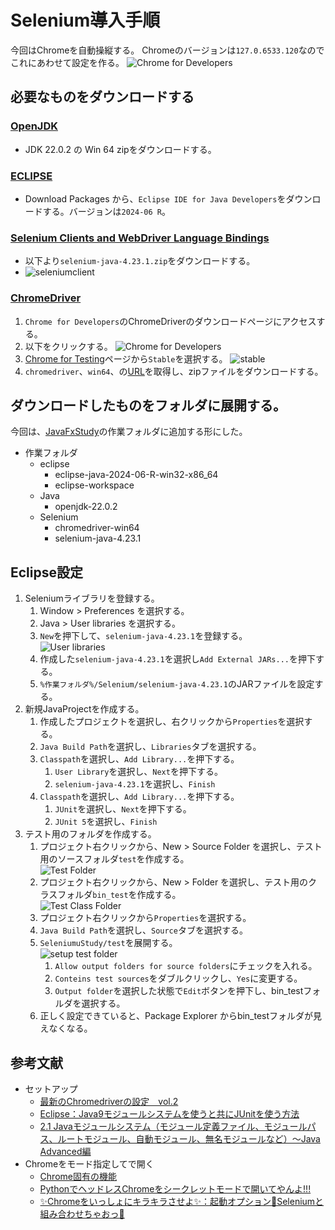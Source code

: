 # Selenium導入手順

今回はChromeを自動操縦する。
Chromeのバージョンは`127.0.6533.120`なのでこれにあわせて設定を作る。
![Chrome for Developers](./image/chromeversion.png)

## 必要なものをダウンロードする



### [OpenJDK](https://openjdk.org)
- JDK 22.0.2 の Win 64 zipをダウンロードする。

### [ECLIPSE](https://www.eclipse.org/downloads/)
- Download Packages から、`Eclipse IDE for Java Developers`をダウンロードする。バージョンは`2024‑06 R`。

### [Selenium Clients and WebDriver Language Bindings](https://www.selenium.dev/downloads/)
- 以下より`selenium-java-4.23.1.zip`をダウンロードする。
- ![seleniumclient](./image/seleniumclient.png)

### [ChromeDriver](https://developer.chrome.com/docs/chromedriver/downloads)
1. `Chrome for Developers`のChromeDriverのダウンロードページにアクセスする。
1. 以下をクリックする。
	![Chrome for Developers](./image/chromefordevelopers.png)
1. [Chrome for Testing](https://googlechromelabs.github.io/chrome-for-testing/)ページから`Stable`を選択する。
	![stable](./image/stable.png)
1. `chromedriver`、`win64`、の[URL](https://storage.googleapis.com/chrome-for-testing-public/127.0.6533.119/win64/chromedriver-win64.zip)を取得し、zipファイルをダウンロードする。

## ダウンロードしたものをフォルダに展開する。

今回は、[JavaFxStudy](../JavaFxStudy)の作業フォルダに追加する形にした。
- 作業フォルダ
	- eclipse
		- eclipse-java-2024-06-R-win32-x86_64
		- eclipse-workspace
	- Java
		- openjdk-22.0.2
	- Selenium
		- chromedriver-win64
		- selenium-java-4.23.1

## Eclipse設定
1. Seleniumライブラリを登録する。
	1. Window > Preferences を選択する。
	1. Java > User libraries を選択する。
	1. `New`を押下して、`selenium-java-4.23.1`を登録する。<br/>
		![User libraries](./image/userlibrary.png)
	1. 作成した`selenium-java-4.23.1`を選択し`Add External JARs...`を押下する。
	1. `%作業フォルダ%/Selenium/selenium-java-4.23.1`のJARファイルを設定する。
1. 新規JavaProjectを作成する。
	1. 作成したプロジェクトを選択し、右クリックから`Properties`を選択する。
	1. `Java Build Path`を選択し、`Libraries`タブを選択する。
	1. `Classpath`を選択し、`Add Library...`を押下する。
		1. `User Library`を選択し、`Next`を押下する。
		1. `selenium-java-4.23.1`を選択し、`Finish`
	1. `Classpath`を選択し、`Add Library...`を押下する。
		1. `JUnit`を選択し、`Next`を押下する。
		1. `JUnit 5`を選択し、`Finish`
1. テスト用のフォルダを作成する。
	1. プロジェクト右クリックから、New > Source Folder を選択し、テスト用のソースフォルダ`test`を作成する。<br/>
		![Test Folder](./image/testfolder.png)
	1. プロジェクト右クリックから、New > Folder を選択し、テスト用のクラスフォルダ`bin_test`を作成する。<br/>
		![Test Class Folder](./image/bintest.png)
	1. プロジェクト右クリックから`Properties`を選択する。
	1. `Java Build Path`を選択し、`Source`タブを選択する。
	1. `SeleniumuStudy/test`を展開する。<br/>
		![setup test folder](./image/javabuildpathfortest.png)
		1. `Allow output folders for source folders`にチェックを入れる。
		1. `Conteins test sources`をダブルクリックし、`Yes`に変更する。
		1. `Output folder`を選択した状態で`Edit`ボタンを押下し、bin_testフォルダを選択する。
	1. 正しく設定できていると、Package Explorer からbin_testフォルダが見えなくなる。


## 参考文献

- セットアップ
	- [最新のChromedriverの設定　vol.2](https://qiita.com/Chronos2500/items/7f56898af25523d04598)
	- [Eclipse：Java9モジュールシステムを使うと共にJUnitを使う方法](https://www.gwtcenter.com/using-module-system-with-junit-on-eclipse)
	- [2.1 Javaモジュールシステム（モジュール定義ファイル、モジュールパス、ルートモジュール、自動モジュール、無名モジュールなど）～Java Advanced編](https://qiita.com/KenyaSaitoh/items/a04a1e94d28153fd1afb)
- Chromeをモード指定してで開く
	- [Chrome固有の機能](https://www.selenium.dev/ja/documentation/webdriver/browsers/chrome/)
	- [PythonでヘッドレスChromeをシークレットモードで開いてやんよ!!!](https://tokidoki-web.com/2018/12/python%E3%81%A7%E3%83%98%E3%83%83%E3%83%89%E3%83%AC%E3%82%B9chrome%E3%82%92%E3%82%B7%E3%83%BC%E3%82%AF%E3%83%AC%E3%83%83%E3%83%88%E3%83%A2%E3%83%BC%E3%83%89%E3%81%A7%E9%96%8B%E3%81%84%E3%81%A6/)
	- [✨Chromeをいっしょにキラキラさせよ✨：起動オプション🚀Seleniumと組み合わせちゃおっ💖](https://qiita.com/OtakuFriendlyGalEncoder/items/eb7eb0bc83401a312c69)
